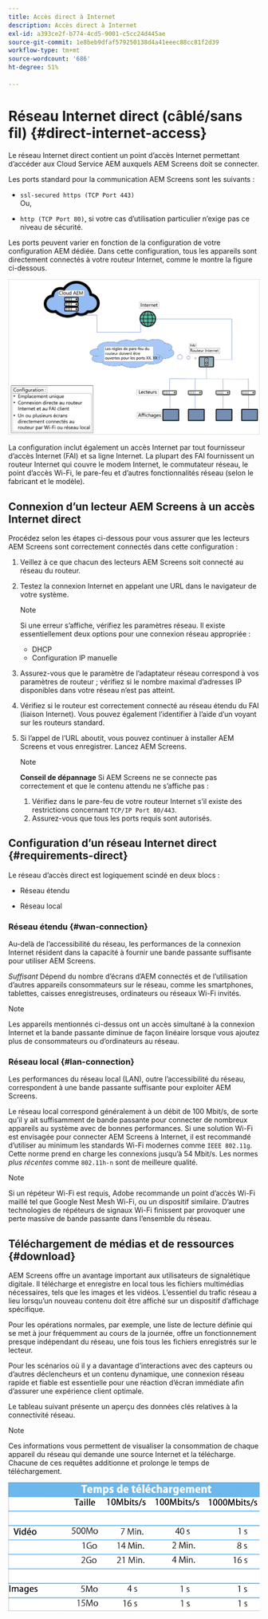 ```yaml
---
title: Accès direct à Internet
description: Accès direct à Internet
exl-id: a393ce2f-b774-4cd5-9001-c5cc24d445ae
source-git-commit: 1e8beb9dfaf579250138d4a41eeec88cc81f2d39
workflow-type: tm+mt
source-wordcount: '686'
ht-degree: 51%

---
```


# Réseau Internet direct (câblé/sans fil) {#direct-internet-access}

Le réseau Internet direct contient un point d’accès Internet permettant d’accéder aux Cloud Service AEM auxquels AEM Screens doit se connecter.

Les ports standard pour la communication AEM Screens sont les suivants :

* `ssl-secured https (TCP Port 443)`
  <br>Ou,</br>

* `http (TCP Port 80)`, si votre cas d’utilisation particulier n’exige pas ce niveau de sécurité.

Les ports peuvent varier en fonction de la configuration de votre configuration AEM dédiée. Dans cette configuration, tous les appareils sont directement connectés à votre routeur Internet, comme le montre la figure ci-dessous.

![](/help/assets/direct-access-2.png)

La configuration inclut également un accès Internet par tout fournisseur d’accès Internet (FAI) et sa ligne Internet. La plupart des FAI fournissent un routeur Internet qui couvre le modem Internet, le commutateur réseau, le point d’accès Wi-Fi, le pare-feu et d’autres fonctionnalités réseau (selon le fabricant et le modèle).

## Connexion d’un lecteur AEM Screens à un accès Internet direct

Procédez selon les étapes ci-dessous pour vous assurer que les lecteurs AEM Screens sont correctement connectés dans cette configuration :

1. Veillez à ce que chacun des lecteurs AEM Screens soit connecté au réseau du routeur.
1. Testez la connexion Internet en appelant une URL dans le navigateur de votre système.

   >[!NOTE]
   >Si une erreur s’affiche, vérifiez les paramètres réseau. Il existe essentiellement deux options pour une connexion réseau appropriée :
   >* DHCP
   >* Configuration IP manuelle

1. Assurez-vous que le paramètre de l’adaptateur réseau correspond à vos paramètres de routeur ; vérifiez si le nombre maximal d’adresses IP disponibles dans votre réseau n’est pas atteint.
1. Vérifiez si le routeur est correctement connecté au réseau étendu du FAI (liaison Internet). Vous pouvez également l’identifier à l’aide d’un voyant sur les routeurs standard.
1. Si l’appel de l’URL aboutit, vous pouvez continuer à installer AEM Screens et vous enregistrer. Lancez AEM Screens.

   >[!NOTE]
   >**Conseil de dépannage**
   >Si AEM Screens ne se connecte pas correctement et que le contenu attendu ne s’affiche pas :
   >
   >1. Vérifiez dans le pare-feu de votre routeur Internet s’il existe des restrictions concernant `TCP/IP Port 80/443`.
   >1. Assurez-vous que tous les ports requis sont autorisés.

## Configuration d’un réseau Internet direct {#requirements-direct}

Le réseau d’accès direct est logiquement scindé en deux blocs :

* Réseau étendu

* Réseau local

### Réseau étendu {#wan-connection}

Au-delà de l’accessibilité du réseau, les performances de la connexion Internet résident dans la capacité à fournir une bande passante suffisante pour utiliser AEM Screens.

*Suffisant* Dépend du nombre d’écrans d’AEM connectés et de l’utilisation d’autres appareils consommateurs sur le réseau, comme les smartphones, tablettes, caisses enregistreuses, ordinateurs ou réseaux Wi-Fi invités.

>[!NOTE]
>
>Les appareils mentionnés ci-dessus ont un accès simultané à la connexion Internet et la bande passante diminue de façon linéaire lorsque vous ajoutez plus de consommateurs ou d’ordinateurs au réseau.

### Réseau local {#lan-connection}

Les performances du réseau local (LAN), outre l’accessibilité du réseau, correspondent à une bande passante suffisante pour exploiter AEM Screens.

Le réseau local correspond généralement à un débit de 100 Mbit/s, de sorte qu’il y ait suffisamment de bande passante pour connecter de nombreux appareils au système avec de bonnes performances.
Si une solution Wi-Fi est envisagée pour connecter AEM Screens à Internet, il est recommandé d’utiliser au minimum les standards Wi-Fi modernes comme `IEEE 802.11g`. Cette norme prend en charge les connexions jusqu’à 54 Mbit/s. Les normes *plus récentes* comme `802.11h-n` sont de meilleure qualité.

>[!NOTE]
>
>Si un répéteur Wi-Fi est requis, Adobe recommande un point d’accès Wi-Fi maillé tel que Google Nest Mesh Wi-Fi, ou un dispositif similaire. D’autres technologies de répéteurs de signaux Wi-Fi finissent par provoquer une perte massive de bande passante dans l’ensemble du réseau.

## Téléchargement de médias et de ressources {#download}

AEM Screens offre un avantage important aux utilisateurs de signalétique digitale. Il télécharge et enregistre en local tous les fichiers multimédias nécessaires, tels que les images et les vidéos. L’essentiel du trafic réseau a lieu lorsqu’un nouveau contenu doit être affiché sur un dispositif d’affichage spécifique.

Pour les opérations normales, par exemple, une liste de lecture définie qui se met à jour fréquemment au cours de la journée, offre un fonctionnement presque indépendant du réseau, une fois tous les fichiers enregistrés sur le lecteur.

Pour les scénarios où il y a davantage d’interactions avec des capteurs ou d’autres déclencheurs et un contenu dynamique, une connexion réseau rapide et fiable est essentielle pour une réaction d’écran immédiate afin d’assurer une expérience client optimale.

Le tableau suivant présente un aperçu des données clés relatives à la connectivité réseau.

>[!NOTE]
>
>Ces informations vous permettent de visualiser la consommation de chaque appareil du réseau qui demande une source Internet et la télécharge. Chacune de ces requêtes additionne et prolonge le temps de téléchargement.

![](/help/assets/download-times-direct.png)

